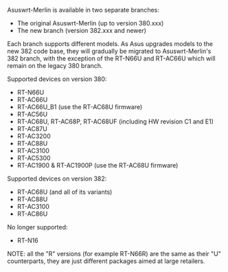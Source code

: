 Asuswrt-Merlin is available in two separate branches:

- The original Asuswrt-Merlin (up to version 380.xxx)
- The new branch (version 382.xxx and newer)

Each branch supports different models.  As Asus upgrades models to the new 382 code base, they will gradually be migrated to Asuswrt-Merlin's 382 branch, with the exception of the RT-N66U and RT-AC66U which will remain on the legacy 380 branch.


Supported devices on version 380:
 * RT-N66U
 * RT-AC66U
 * RT-AC66U_B1 (use the RT-AC68U firmware)
 * RT-AC56U
 * RT-AC68U, RT-AC68P, RT-AC68UF (including HW revision C1 and E1)
 * RT-AC87U
 * RT-AC3200
 * RT-AC88U
 * RT-AC3100
 * RT-AC5300
 * RT-AC1900 & RT-AC1900P (use the RT-AC68U firmware)

Supported devices on version 382:
 * RT-AC68U (and all of its variants)
 * RT-AC88U
 * RT-AC3100
 * RT-AC86U

No longer supported:
 * RT-N16


NOTE: all the "R" versions (for example RT-N66R) are the same as their "U" counterparts, they are just different packages aimed at large retailers.
